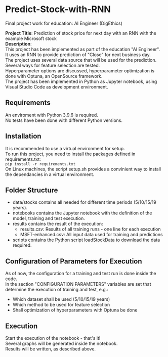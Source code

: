 # Predict-Stock-with-RNN
Final project work for education: AI Engineer (DigEthics)  
    
**Project Title**: Prediction of stock price for next day with an RNN with the example Microsoft stock  
**Description**:  
This project has been implemented as part of the education "AI Engineer".  
It uses an RNN to provide prediction of "Close" for next business day.  
The project uses several data source that will be used for the prediction.  
Several ways for feature selection are tested.  
Hyperparameter options are discussed, hyperparameter optimization is done with Optuna, an OpenSource framework.  
The project has been implemented in Python as Jupyter notebook, using Visual Studio Code as development environment.  
## Requirements
An enviroment with Python 3.9.6 is required.  
No tests have been done with different Python versions.
## Installation
It is recommended to use a virtual environment for setup.  
To run this project, you need to install the packages defined in requirements.txt:  
```pip install -r requirements.txt```   
On Linux machines, the script setup.sh provides a convinient way to install the dependancies in a virtual environment.
## Folder Structure
+ data/stocks contains all needed for different time periods (5/10/15/19 years).
+ notebooks contains the Jupyter notebook with the definition of the model, training and test execution.
+ results contains the result of the execution:
    + results.csv:
      Results of all training runs - one line for each execution
    + MSFT-enhanced.csv:
      All input data used for training and predictions
+ scripts contains the Python script loadStockData to download the data required.
## Configuration of Parameters for Execution
As of now, the configuration for a training and test run is done inside the code.  
In the section "CONFIGURATION PARAMETERS" variables are set that determine the execution of training and test, e.g.:
- Which dataset shall be used (5/10/15/19 years)
- Which method to be used for feature selection
- Shall optimization of hyperparameters with Optuna be done
## Execution
Start the execution of the notebook - that's it!  
Several graphs will be generated inside the notebook.  
Results will be written, as described above.


